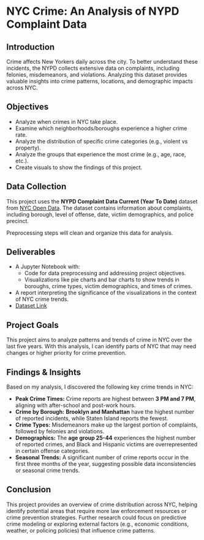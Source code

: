 # NYC Crime: An Analysis of NYPD Complaint Data

## Introduction
Crime affects New Yorkers daily across the city. To better understand these incidents, the NYPD collects extensive data on complaints, including felonies, misdemeanors, and violations. Analyzing this dataset provides valuable insights into crime patterns, locations, and demographic impacts across NYC.

## Objectives
- Analyze when crimes in NYC take place.
- Examine which neighborhoods/boroughs experience a higher crime rate.
- Analyze the distribution of specific crime categories (e.g., violent vs property).
- Analyze the groups that experience the most crime (e.g., age, race, etc.).
- Create visuals to show the findings of this project.

## Data Collection
This project uses the **NYPD Complaint Data Current (Year To Date)** dataset from [NYC Open Data](https://data.cityofnewyork.us/Public-Safety/NYPD-Complaint-Data-Current-Year-To-Date-/5uac-w243/about_data). The dataset contains information about complaints, including borough, level of offense, date, victim demographics, and police precinct.

Preprocessing steps will clean and organize this data for analysis.

## Deliverables
- A Jupyter Notebook with:
  - Code for data preprocessing and addressing project objectives.
  - Visualizations like pie charts and bar charts to show trends in boroughs, crime types, victim demographics, and times of crimes.
- A report interpreting the significance of the visualizations in the context of NYC crime trends.
- [Dataset Link](https://data.cityofnewyork.us/Public-Safety/NYPD-Complaint-Data-Current-Year-To-Date-/5uac-w243/about_data)

## Project Goals
This project aims to analyze patterns and trends of crime in NYC over the last five years. With this analysis, I can identify parts of NYC that may need changes or higher priority for crime prevention.

## Findings & Insights
Based on my analysis, I discovered the following key crime trends in NYC:
- **Peak Crime Times:** Crime reports are highest between **3 PM and 7 PM**, aligning with after-school and post-work hours.
- **Crime by Borough:** **Brooklyn and Manhattan** have the highest number of reported incidents, while Staten Island reports the fewest.
- **Crime Types:** Misdemeanors make up the largest portion of complaints, followed by felonies and violations.
- **Demographics:** The **age group 25-44** experiences the highest number of reported crimes, and Black and Hispanic victims are overrepresented in certain offense categories.
- **Seasonal Trends:** A significant number of crime reports occur in the first three months of the year, suggesting possible data inconsistencies or seasonal crime trends.

## Conclusion
This project provides an overview of crime distribution across NYC, helping identify potential areas that require more law enforcement resources or crime prevention strategies. Further research could focus on predictive crime modeling or exploring external factors (e.g., economic conditions, weather, or policing policies) that influence crime patterns.
